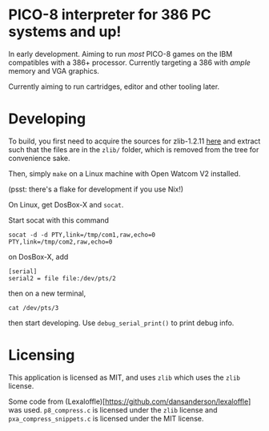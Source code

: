 # PICO-8 interpreter for 386 PC systems and up!

In early development. Aiming to run *most* PICO-8 games on the IBM
compatibles with a 386+ processor. Currently targeting a 386 with 
_ample_ memory and VGA graphics.

Currently aiming to run cartridges, editor and other tooling later.

# Developing

To build, you first need to acquire the sources for zlib-1.2.11
[here](https://sourceforge.net/projects/libpng/files/zlib/1.2.11/zlib-1.2.11.tar.xz/download) and extract such that the files are in the 
`zlib/` folder, which is removed from the tree for convenience sake.

Then, simply `make` on a Linux machine with Open Watcom V2 installed.

(psst: there's a flake for development if you use Nix!)

On Linux, get DosBox-X and `socat`.

Start socat with this command

```
socat -d -d PTY,link=/tmp/com1,raw,echo=0 PTY,link=/tmp/com2,raw,echo=0
```

on DosBox-X, add
```
[serial]
serial2 = file file:/dev/pts/2
```

then on a new terminal,

```
cat /dev/pts/3
```

then start developing. Use `debug_serial_print()` to print debug info.

# Licensing

This application is licensed as MIT, and uses `zlib` which uses the
`zlib` license. 

Some code from (Lexaloffle)[https://github.com/dansanderson/lexaloffle]
was used. `p8_compress.c` is licensed under the `zlib` license and
`pxa_compress_snippets.c` is licensed under the MIT license. 
